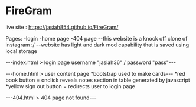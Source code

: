 # FireGram
live site : https://jasiah854.github.io/FireGram/

Pages: -login -home page -404 page 
--this website is a knock off clone of instagram :/
--website has light and dark mod capability that is
  saved using local storage

---index.html > login page username "jasiah36" / password "pass"---

---home.html >  user content page *bootstrap used to make cards---
*red book button  = onclick reveals notes section in table 
 generated by javascript
*yellow sign out button = redirects user to login page

---404.html > 404 page not found---
